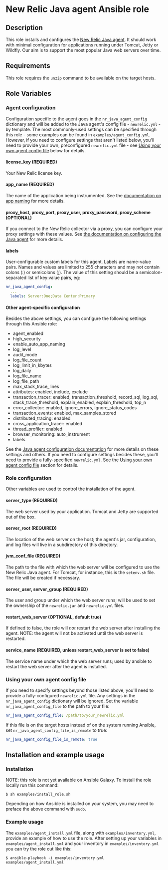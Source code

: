 # New Relic Java agent Ansible role

## Description

This role installs and configures the [New Relic Java agent][3]. It should work with minimal configuration for applications running under Tomcat, Jetty or Wildfly. Our aim is to support the most popular Java web servers over time.

## Requirements

This role requires the `unzip` command to be available on the target hosts.

## Role Variables

### Agent configuration

Configuration specific to the agent goes in the `nr_java_agent_config` dictionary and will be added to the Java agent's config file - `newrelic.yml` - by template. The most commonly-used settings can be specified through this role - some examples can be found in `examples/agent_config.yml`. However, if you need to configure settings that aren't listed below, you'll need to provide your own, preconfigured `newrelic.yml` file - see [Using your own agent config file](#Using-your-own-agent-config-file) below for details.

#### license_key (REQUIRED)

Your New Relic license key.

#### app_name (REQUIRED)

The name of the application being instrumented. See the [documentation on app naming][1] for more details.

#### proxy_host, proxy_port, proxy_user, proxy_password, proxy_scheme (OPTIONAL)

If you connect to the New Relic collector via a proxy, you can configure your proxy settings with these values. See [the documentation on configuring the Java agent][2] for more details.

#### labels
User-configurable custom labels for this agent. Labels are name-value pairs. Names and values are limited to 255 characters and may not contain colons (:) or semicolons (;). The value of this setting should be a semicolon-separated list of key:value pairs, eg:

```yaml
nr_java_agent_config:
  ...
  labels: Server:One;Data Center:Primary
```

#### Other agent-specific configuration

Besides the above settings, you can configure the following settings through this Ansible role:

* agent_enabled
* high_security
* enable_auto_app_naming
* log_level
* audit_mode
* log_file_count
* log_limit_in_kbytes
* log_daily
* log_file_name
* log_file_path
* max_stack_trace_lines
* attributes: enabled, include, exclude
* transaction_tracer: enabled, transaction_threshold, record_sql, log_sql, stack_trace_threshold, explain_enabled, explain_threshold, top_n
* error_collector: enabled, ignore_errors, ignore_status_codes
* transaction_events: enabled, max_samples_stored
* distributed_tracing: enabled
* cross_application_tracer: enabled
* thread_profiler: enabled
* browser_monitoring: auto_instrument
* labels

See the [Java agent configuration documentation][4] for more details on these settings and others. If you need to configure settings besides these, you'll need to provide a fully-specified `newrelic.yml`. See the [Using your own agent config file](#Using-your-own-agent-config-file) section for details.

### Role configuration

Other variables are used to control the installation of the agent.

#### server_type (REQUIRED)

The web server used by your application. Tomcat and Jetty are supported out of the box.

#### server_root (REQUIRED)

The location of the web server on the host; the agent's jar, configuration, and log files will live in a subdirectory of this directory.

#### jvm_conf_file (REQUIRED)

The path to the file with which the web server will be configured to use the New Relic Java agent. For Tomcat, for instance, this is the `setenv.sh` file. The file will be created if necessary.

#### server_user, server_group (REQUIRED)

The user and group under which the web server runs; will be used to set the ownership of the `newrelic.jar` and `newrelic.yml` files.

#### restart_web_server (OPTIONAL, default true)

If defined to false, the role will _not_ restart the web server after installing the agent. NOTE: the agent will not be activated until the web server is restarted.

#### service_name (REQUIRED, unless restart_web_server is set to false)

The service name under which the web server runs; used by ansible to restart the web server after the agent is installed.

### Using your own agent config file

If you need to specify settings beyond those listed above, you'll need to provide a fully-configured `newrelic.yml` file. Any settings in the `nr_java_agent_config` dictionary will be ignored. Set the variable `nr_java_agent_config_file` to the path to your file:

```yaml
nr_java_agent_config_file: /path/to/your_newrelic.yml
```

If this file is on the target hosts instead of on the system running Ansible, set `nr_java_agent_config_file_is_remote` to true:

```yaml
nr_java_agent_config_file_is_remote: true
```

## Installation and example usage

### Installation

NOTE: this role is not yet available on Ansible Galaxy. To install the role locally run this command:

```Shell
$ sh examples/install_role.sh
```

Depending on how Ansible is installed on your system, you may need to preface the above command with `sudo`.

### Example usage

The `examples/agent_install.yml` file, along with `examples/inventory.yml`, provide an example of how to use the role. After setting up your variables in `examples/agent_install.yml` and your inventory in `examples/inventory.yml` you can try the role out like this:

```Shell
$ ansible-playbook -i examples/inventory.yml examples/agent_install.yml
```


[1]: https://docs.newrelic.com/docs/agents/manage-apm-agents/app-naming/name-your-application
[2]: https://docs.newrelic.com/docs/agents/java-agent/configuration/java-agent-configuration-config-file#cfg-proxy_host
[3]: https://docs.newrelic.com/docs/agents/java-agent
[4]: https://docs.newrelic.com/docs/agents/java-agent/configuration/java-agent-configuration-config-file
